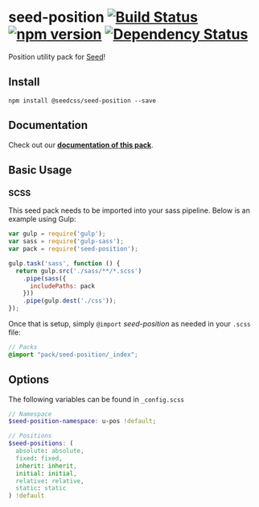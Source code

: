 # seed-position [![Build Status](https://travis-ci.org/helpscout/seed-position.svg?branch=master)](https://travis-ci.org/helpscout/seed-position) [![npm version](https://badge.fury.io/js/%40seedcss%2Fseed-position.svg)](https://badge.fury.io/js/%40seedcss%2Fseed-position) [![Dependency Status](https://david-dm.org/helpscout/seed-position.svg)](https://david-dm.org/helpscout/seed-position)

Position utility pack for [Seed](https://github.com/helpscout/seed)!

## Install
```
npm install @seedcss/seed-position --save
```


## Documentation

Check out our **[documentation of this pack](http://developer.helpscout.net/seed/packs/seed-position/)**.


## Basic Usage

### SCSS
This seed pack needs to be imported into your sass pipeline. Below is an example using Gulp:


```javascript
var gulp = require('gulp');
var sass = require('gulp-sass');
var pack = require('seed-position');

gulp.task('sass', function () {
  return gulp.src('./sass/**/*.scss')
    .pipe(sass({
      includePaths: pack
    }))
    .pipe(gulp.dest('./css'));
});
```

Once that is setup, simply `@import` *seed-position* as needed in your `.scss` file:

```scss
// Packs
@import "pack/seed-position/_index";
```

## Options

The following variables can be found in `_config.scss`

```scss
// Namespace
$seed-position-namespace: u-pos !default;

// Positions
$seed-positions: (
  absolute: absolute,
  fixed: fixed,
  inherit: inherit,
  initial: initial,
  relative: relative,
  static: static
) !default
```
